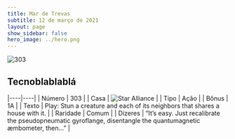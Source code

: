 ```yaml
---
title: Mar de Trevas
subtitle: 12 de março de 2021
layout: page
show_sidebar: false
hero_image: ../hero.png
---
```


![303](https://cdn.keyforgegame.com/media/card_front/pt/496_303_7RV8X7FFCFR2_pt.png)

## Tecnoblablablá

|----|----|
| Número | 303 |
| Casa | ![Star Alliance](https://archonarcana.com/images/thumb/7/7d/Star_Alliance.png/22px-Star_Alliance.png "Aliança Estelar") |
| Tipo | Ação |
| Bônus | 1A |
| Texto | Play: Stun a creature and each of its neighbors that shares a house with it. |
| Raridade | Comum |
| Dizeres | “It’s easy. Just recalibrate the pseudopneumatic gyroflange, disentangle the quantumagnetic æmbometer, then...” |
